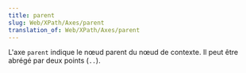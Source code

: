 ```yaml
---
title: parent
slug: Web/XPath/Axes/parent
translation_of: Web/XPath/Axes/parent
---
```


L'axe `parent` indique le nœud parent du nœud de contexte. Il peut être abrégé par deux points (`..`).
